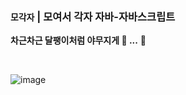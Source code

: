 ### `모각자`  |  모여서 각자 자바-자바스크립트<br>
**차근차근 달팽이처럼 야무지게 🐌 ...** 🐌 

<br>

![image](https://github.com/daily-pr/.github/assets/119282494/074c0e21-10b4-4898-947f-c89c07ba63c2)
